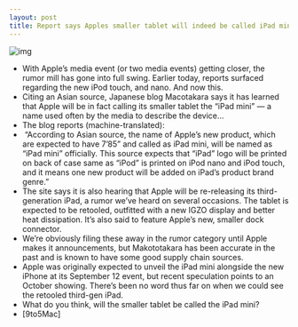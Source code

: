 ```yaml
---
layout: post
title: Report says Apples smaller tablet will indeed be called iPad mini
---
```

![img](http://media.idownloadblog.com/wp-content/uploads/2012/08/leaked-ipad-mini-caser-rear-camear-mystery-hole-e1345924710813.jpg)
* With Apple’s media event (or two media events) getting closer, the rumor mill has gone into full swing. Earlier today, reports surfaced regarding the new iPod touch, and nano. And now this.
* Citing an Asian source, Japanese blog Macotakara says it has learned that Apple will be in fact calling its smaller tablet the “iPad mini” — a name used often by the media to describe the device…
* The blog reports (machine-translated):
*  “According to Asian source, the name of Apple’s new product, which are expected to have 7’85” and called as iPad mini, will be named as “iPad mini” officially. This source expects that “iPad” logo will be printed on back of case same as “iPod” is printed on iPod nano and iPod touch, and it means one new product will be added on iPad’s product brand genre.”
* The site says it is also hearing that Apple will be re-releasing its third-generation iPad, a rumor we’ve heard on several occasions. The tablet is expected to be retooled, outfitted with a new IGZO display and better heat dissipation. It’s also said to feature Apple’s new, smaller dock connector.
* We’re obviously filing these away in the rumor category until Apple makes it announcements, but Makototakara has been accurate in the past and is known to have some good supply chain sources.
* Apple was originally expected to unveil the iPad mini alongside the new iPhone at its September 12 event, but recent speculation points to an October showing. There’s been no word thus far on when we could see the retooled third-gen iPad.
* What do you think, will the smaller tablet be called the iPad mini?
* [9to5Mac]

